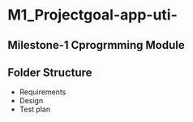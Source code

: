 # M1_Projectgoal-app-uti-
## Milestone-1 Cprogrmming Module
## Folder Structure

* Requirements
* Design
* Test plan
